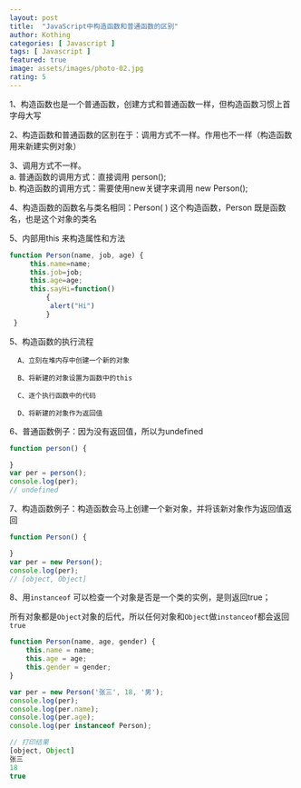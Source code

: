 ```yaml
---
layout: post
title:  "JavaScript中构造函数和普通函数的区别"
author: Kothing
categories: [ Javascript ]
tags: [ Javascript ]
featured: true
image: assets/images/photo-02.jpg
rating: 5
---
```


1、构造函数也是一个普通函数，创建方式和普通函数一样，但构造函数习惯上首字母大写

2、构造函数和普通函数的区别在于：调用方式不一样。作用也不一样（构造函数用来新建实例对象）

3、调用方式不一样。  
    a. 普通函数的调用方式：直接调用 person();  
    b. 构造函数的调用方式：需要使用new关键字来调用 new Person();  
    
4、构造函数的函数名与类名相同：Person( ) 这个构造函数，Person 既是函数名，也是这个对象的类名

5、内部用this 来构造属性和方法
```js
function Person(name, job, age) {
     this.name=name;
     this.job=job;
     this.age=age;
     this.sayHi=function()
         {
          alert("Hi")
         }
 }
 ```
 
5、构造函数的执行流程

      A、立刻在堆内存中创建一个新的对象

      B、将新建的对象设置为函数中的this

      C、逐个执行函数中的代码

      D、将新建的对象作为返回值

6、普通函数例子：因为没有返回值，所以为undefined
```js
function person() {

}
var per = person();
console.log(per);
// undefined
```

7、构造函数例子：构造函数会马上创建一个新对象，并将该新对象作为返回值返回
```js
function Person() {

}
var per = new Person();
console.log(per);
// [object, Object]
```

8、用`instanceof` 可以检查一个对象是否是一个类的实例，是则返回true；

所有对象都是`Object`对象的后代，所以任何对象和`Object`做`instanceof`都会返回`true`
```js
function Person(name, age, gender) {
    this.name = name;
    this.age = age;
    this.gender = gender;
}

var per = new Person('张三', 18, '男');
console.log(per);
console.log(per.name);
console.log(per.age);
console.log(per instanceof Person);

// 打印结果
[object, Object]
张三
18
true
```
